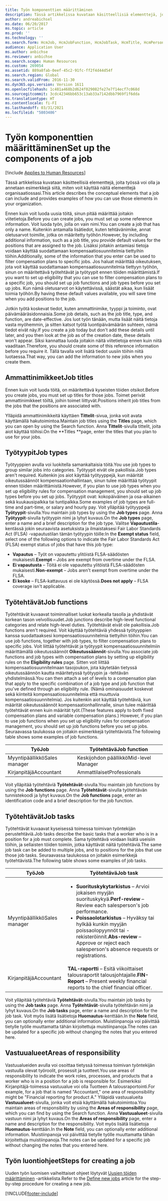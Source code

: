 ```yaml
---
title: Työn komponenttien määrittäminen
description: Tässä artikkelissa kuvataan käsitteellisiä elementtejä, joita työssä voi olla ja annetaan esimerkkejä siitä, miten voit käyttää näitä elementtejä organisaatiossasi.
author: andreabichsel
ms.date: 06/20/2017
ms.topic: article
ms.prod: ''
ms.technology: ''
ms.search.form: HcmJob, HcmJobFunction, HcmJobTask, HcmTitle, HcmPersonnelManagementWorkspace
audience: Application User
ms.author: anbichse
ms.reviewer: anbichse
ms.search.scope: Human Resources
ms.custom: 269054
ms.assetid: 889a8fab-0eef-45c2-91fc-ff2f4d44d54f
ms.search.region: Global
ms.search.validFrom: 2016-11-30
ms.dyn365.ops.version: Version 1611
ms.openlocfilehash: 1c481a468b2d624f029082fe27e7f14ecf7c068d
ms.sourcegitcommit: 3cdc42346bb653c13ab33a7142dbb7969f1f6dda
ms.translationtype: HT
ms.contentlocale: fi-FI
ms.lasthandoff: 03/31/2021
ms.locfileid: "5803486"
---
```

# <a name="set-up-the-components-of-a-job"></a><span data-ttu-id="353f1-103">Työn komponenttien määrittäminen</span><span class="sxs-lookup"><span data-stu-id="353f1-103">Set up the components of a job</span></span>

[!include [Applies to Human Resources](../includes/applies-to-hr.md)]

<span data-ttu-id="353f1-104">Tässä artikkelissa kuvataan käsitteellisiä elementtejä, joita työssä voi olla ja annetaan esimerkkejä siitä, miten voit käyttää näitä elementtejä organisaatiossasi.</span><span class="sxs-lookup"><span data-stu-id="353f1-104">This article describes the conceptual elements that a job can include and provides examples of how you can use those elements in your organization.</span></span> 

<span data-ttu-id="353f1-105">Ennen kuin voit luoda uusia töitä, sinun pitää määrittää joitakin viitetietoja.</span><span class="sxs-lookup"><span data-stu-id="353f1-105">Before you can create jobs, you must set up some reference information.</span></span> <span data-ttu-id="353f1-106">Voit luoda työn, jolla on vain nimi.</span><span class="sxs-lookup"><span data-stu-id="353f1-106">You can create a job that has only a name.</span></span> <span data-ttu-id="353f1-107">Kuitenkin antamalla lisätiedot, kuten tehtävänimike, annat oletusarvot toimille, jotka on määritetty työhön.</span><span class="sxs-lookup"><span data-stu-id="353f1-107">However, by including additional information, such as a job title, you provide default values for the positions that are assigned to the job.</span></span> <span data-ttu-id="353f1-108">Lisäksi joitakin antamiasi tietoja voidaan käyttää suodattamaan kompensaatiosuunnitelmia tiettyihin töihin.</span><span class="sxs-lookup"><span data-stu-id="353f1-108">Additionally, some of the information that you enter can be used to filter compensation plans to specific jobs.</span></span> <span data-ttu-id="353f1-109">Jos haluat määrittää oikeutuksen, jota voit käyttää suodattamaan kompensaatiosuunnitelmia tiettyyn työhön, sinun on määritettävä työtehtävät ja työtyypit ennen töiden määrittämistä.</span><span class="sxs-lookup"><span data-stu-id="353f1-109">If you want to set up eligibility that you can use to filter compensation plans to a specific job, you should set up job functions and job types before you set up jobs.</span></span> <span data-ttu-id="353f1-110">Kun nämä oletusarvot on käytettävissä, säästät aikaa, kun lisäät toimia työhön.</span><span class="sxs-lookup"><span data-stu-id="353f1-110">By having these default values available, you will save time when you add positions to the job.</span></span> 

<span data-ttu-id="353f1-111">Jotkin työtä koskevat tiedot, kuten ammattinimike, tyyppi ja toiminto, ovat päivämääräsidonnaisia.</span><span class="sxs-lookup"><span data-stu-id="353f1-111">Some job details, such as the job title, type, and function, are date-effective.</span></span> <span data-ttu-id="353f1-112">Jos luot työn tänään, mutta lisäät näitä tietoja vasta myöhemmin, ja sitten katsot työtä luontipäivämäärän suhteen, nämä tiedot eivät näy.</span><span class="sxs-lookup"><span data-stu-id="353f1-112">If you create a job today but don't add these details until later, and you then look at the job as of the creation date, these details won't appear.</span></span> <span data-ttu-id="353f1-113">Siksi kannattaa luoda joitakin näitä viitetietoja ennen kuin niitä vaaditaan.</span><span class="sxs-lookup"><span data-stu-id="353f1-113">Therefore, you should create some of this reference information before you require it.</span></span> <span data-ttu-id="353f1-114">Tällä tavalla voit lisätä tiedot uusiin töihin niitä luotaessa.</span><span class="sxs-lookup"><span data-stu-id="353f1-114">That way, you can add the information to new jobs when you create them.</span></span>

## <a name="job-titles"></a><span data-ttu-id="353f1-115">Ammattinimikkeet</span><span class="sxs-lookup"><span data-stu-id="353f1-115">Job titles</span></span>
<span data-ttu-id="353f1-116">Ennen kuin voit luoda töitä, on määritettävä kyseisten töiden otsikot.</span><span class="sxs-lookup"><span data-stu-id="353f1-116">Before you create jobs, you must set up titles for those jobs.</span></span> <span data-ttu-id="353f1-117">Toimet perivät ammattinimikkeet töiltä, joihin toimet liittyvät.</span><span class="sxs-lookup"><span data-stu-id="353f1-117">Positions inherit job titles from the jobs that the positions are associated with.</span></span> 

<span data-ttu-id="353f1-118">Ylläpidä ammattinimikkeitä käyttäen **Tittelit**-sivua, jonka voit avata käyttämällä hakutoimintoa.</span><span class="sxs-lookup"><span data-stu-id="353f1-118">Maintain job titles using the **Titles** page, which you can open by using the Search function.</span></span> <span data-ttu-id="353f1-119">Anna **Tittelit**-sivulla tittelit, joita aiot käyttää töihisi.</span><span class="sxs-lookup"><span data-stu-id="353f1-119">On the \*\*Titles \*\*page, enter the titles that you plan to use for your jobs.</span></span>

## <a name="job-types"></a><span data-ttu-id="353f1-120">Työtyypit</span><span class="sxs-lookup"><span data-stu-id="353f1-120">Job types</span></span>
<span data-ttu-id="353f1-121">Työtyyppien avulla voi luokitella samankaltaisia töitä.</span><span class="sxs-lookup"><span data-stu-id="353f1-121">You use job types to group similar jobs into categories.</span></span> <span data-ttu-id="353f1-122">Työtyypit eivät ole pakollisia.</span><span class="sxs-lookup"><span data-stu-id="353f1-122">Job types aren't required.</span></span> <span data-ttu-id="353f1-123">Kuitenkin jos aiot käyttää työtyyppejä, kun määrität oikeutussäännöt kompensaationhallintaan, sinun tulee määrittää työtyypit ennen töiden määrittämistä.</span><span class="sxs-lookup"><span data-stu-id="353f1-123">However, if you plan to use job types when you set up eligibility rules for compensation management, you should set up job types before you set up jobs.</span></span> <span data-ttu-id="353f1-124">Työtyypit ovat: kokopäiväinen ja osa-aikainen sekä kuukausipalkka tai tuntipalkka.</span><span class="sxs-lookup"><span data-stu-id="353f1-124">Some examples of job types are full-time and part-time, or salary and hourly pay.</span></span> <span data-ttu-id="353f1-125">Voit ylläpitää työtyyppejä **Työtyypit**-sivulla.</span><span class="sxs-lookup"><span data-stu-id="353f1-125">You maintain job types by using the **Job types** page.</span></span> <span data-ttu-id="353f1-126">Anna **Työtyypit**-sivulla työtyypin nimi ja lyhyt kuvaus.</span><span class="sxs-lookup"><span data-stu-id="353f1-126">On the **Job types** page, enter a name and a brief description for the job type.</span></span> <span data-ttu-id="353f1-127">Valitse **Vapautustila**-kentässä jokin seuraavista asetuksista ja ilmaistaksesi Fair Labor Standards Act (FLSA) -vapautustilan tämän työtyypin töille:</span><span class="sxs-lookup"><span data-stu-id="353f1-127">In the **Exempt status** field, select one of the following options to indicate the Fair Labor Standards Act (FLSA) exempt status of jobs that have this job type:</span></span>

-   <span data-ttu-id="353f1-128">**Vapautus** – Työt on vapautettu ylitöistä FLSA-säädösten mukaisesti.</span><span class="sxs-lookup"><span data-stu-id="353f1-128">**Exempt** – Jobs are exempt from overtime under the FLSA.</span></span>
-   <span data-ttu-id="353f1-129">**Ei vapautusta** – Töitä ei ole vapautettu ylitöistä FLSA-säädösten mukaisesti.</span><span class="sxs-lookup"><span data-stu-id="353f1-129">**Non-exempt** – Jobs aren't exempt from overtime under the FLSA.</span></span>
-   <span data-ttu-id="353f1-130">**Ei koske** – FLSA-kattavuus ei ole käytössä.</span><span class="sxs-lookup"><span data-stu-id="353f1-130">**Does not apply** – FLSA coverage isn't applicable.</span></span>

## <a name="job-functions"></a><span data-ttu-id="353f1-131">Työtehtävät</span><span class="sxs-lookup"><span data-stu-id="353f1-131">Job functions</span></span>
<span data-ttu-id="353f1-132">Työtehtävät kuvaavat toiminnalliset luokat korkealla tasolla ja yhdistävät korkean tason velvollisuudet.</span><span class="sxs-lookup"><span data-stu-id="353f1-132">Job junctions describe high-level functional categories and relate high-level duties.</span></span> <span data-ttu-id="353f1-133">Työtehtävät eivät ole pakollisia.</span><span class="sxs-lookup"><span data-stu-id="353f1-133">Job functions aren't required.</span></span> <span data-ttu-id="353f1-134">Voit käyttää työtehtäviä yhdessä työtyyppien kanssa suodattaaksesi kompensaatiosuunnitelmia tiettyihin töihin.</span><span class="sxs-lookup"><span data-stu-id="353f1-134">You can use job functions, together with job types, to filter compensation plans to specific jobs.</span></span> <span data-ttu-id="353f1-135">Voit liittää työtehtävät ja työtyypit kompensaatiosuunnitelmiin määrittämällä oikeutussäännöt **Oikeutussäännöt**-sivulla.</span><span class="sxs-lookup"><span data-stu-id="353f1-135">You associate job functions and job types with compensation plans by setting up eligibility rules on the **Eligibility rules** page.</span></span> <span data-ttu-id="353f1-136">Sitten voit liittää kompensaatiosuunnitelmaan tasojoukon, jota käytetään tietyssä oikeutussäännön kautta määritetyssä työtyypin ja -tehtävän yhdistelmässä.</span><span class="sxs-lookup"><span data-stu-id="353f1-136">You can then attach a set of levels to a compensation plan that apply to the specific combination of a job type and job function that you've defined through an eligibility rule.</span></span> <span data-ttu-id="353f1-137">(Nämä ominaisuudet koskevat sekä kiinteitä kompensaatiosuunnitelmia että muuttuvia kompensaatiosuunnitelmia). Jos kuitenkin aiot käyttää työtehtäviä, kun määrität oikeutussäännöt kompensaationhallinnalle, sinun tulee määrittää työtehtävät ennen kuin määrität työt.</span><span class="sxs-lookup"><span data-stu-id="353f1-137">(These features apply to both fixed compensation plans and variable compensation plans.) However, if you plan to use job functions when you set up eligibility rules for compensation management, you should set up job functions before you set up jobs.</span></span> <span data-ttu-id="353f1-138">Seuraavassa taulukossa on joitakin esimerkkejä työtehtävistä.</span><span class="sxs-lookup"><span data-stu-id="353f1-138">The following table shows some examples of job functions.</span></span>

| <span data-ttu-id="353f1-139">Työ</span><span class="sxs-lookup"><span data-stu-id="353f1-139">Job</span></span>           | <span data-ttu-id="353f1-140">Työtehtävä</span><span class="sxs-lookup"><span data-stu-id="353f1-140">Job function</span></span>         |
|---------------|----------------------|
| <span data-ttu-id="353f1-141">Myyntipäällikkö</span><span class="sxs-lookup"><span data-stu-id="353f1-141">Sales manager</span></span> | <span data-ttu-id="353f1-142">Keskijohdon päällikkö</span><span class="sxs-lookup"><span data-stu-id="353f1-142">Mid-level Manager</span></span>    |
| <span data-ttu-id="353f1-143">Kirjanpitäjä</span><span class="sxs-lookup"><span data-stu-id="353f1-143">Accountant</span></span>    | <span data-ttu-id="353f1-144">Ammattilaiset</span><span class="sxs-lookup"><span data-stu-id="353f1-144">Professionals</span></span>        |

<span data-ttu-id="353f1-145">Voit ylläpitää työtehtäviä **Työtehtävät**-sivulla.</span><span class="sxs-lookup"><span data-stu-id="353f1-145">You maintain job functions by using the **Job functions** page.</span></span> <span data-ttu-id="353f1-146">Anna **Työtehtävät**-sivulla työtehtävän tunnistekoodi ja lyhyt kuvaus.</span><span class="sxs-lookup"><span data-stu-id="353f1-146">On the **Job functions** page, enter an identification code and a brief description for the job function.</span></span>

## <a name="job-tasks"></a><span data-ttu-id="353f1-147">Työtehtävät</span><span class="sxs-lookup"><span data-stu-id="353f1-147">Job tasks</span></span>
<span data-ttu-id="353f1-148">Työtehtävät kuvaavat kyseisessä toimessa toimivan työntekijän perustehtäviä.</span><span class="sxs-lookup"><span data-stu-id="353f1-148">Job tasks describe the basic tasks that a worker who is in a position for a job must complete.</span></span> <span data-ttu-id="353f1-149">Sama työtehtävä voidaan lisätä useisiin töihin, ja sellaisten töiden toimiin, jotka käyttävät näitä työtehtäviä.</span><span class="sxs-lookup"><span data-stu-id="353f1-149">The same job task can be added to multiple jobs, and to positions for the jobs that use those job tasks.</span></span> <span data-ttu-id="353f1-150">Seuraavassa taulukossa on joitakin esimerkkejä työtehtävistä.</span><span class="sxs-lookup"><span data-stu-id="353f1-150">The following table shows some examples of job tasks.</span></span>

<table>
<thead>
<tr class="header">
<th><span data-ttu-id="353f1-151">Työ</span><span class="sxs-lookup"><span data-stu-id="353f1-151">Job</span></span></th>
<th><span data-ttu-id="353f1-152">Työtehtävä</span><span class="sxs-lookup"><span data-stu-id="353f1-152">Job task</span></span></th>
</tr>
</thead>
<tbody>
<tr class="odd">
<td><span data-ttu-id="353f1-153">Myyntipäällikkö</span><span class="sxs-lookup"><span data-stu-id="353f1-153">Sales manager</span></span></td>
<td><ul>
<li><span data-ttu-id="353f1-154"><strong>Suorituskykytarkistus</strong> – Arvioi jokaisen myyjän suorituskykyä.</span><span class="sxs-lookup"><span data-stu-id="353f1-154"><strong>Perf-review</strong> – Review each salesperson&#39;s job performance.</span></span></li>
<li><span data-ttu-id="353f1-155"><strong>Poissaolotarkistus</strong> – Hyväksy tai hylkää kunkin myyjän poissaolopyynnöt tai -rekisteröinnit.</span><span class="sxs-lookup"><span data-stu-id="353f1-155"><strong>Abs-review</strong> – Approve or reject each salesperson&#39;s absence requests or registrations.</span></span></li>
</ul></td>
</tr>
<tr class="even">
<td><span data-ttu-id="353f1-156">Kirjanpitäjä</span><span class="sxs-lookup"><span data-stu-id="353f1-156">Accountant</span></span></td>
<td><span data-ttu-id="353f1-157"><strong>TAL-raportti</strong> – Esitä viikoittaiset talousraportit talousjohtajalle.</span><span class="sxs-lookup"><span data-stu-id="353f1-157"><strong>FIN-Report</strong> – Present weekly financial reports to the chief financial officer.</span></span></td>
</tr>
</tbody>
</table>

<span data-ttu-id="353f1-158">Voit ylläpitää työtehtäviä **Työtehtävät**-sivulla.</span><span class="sxs-lookup"><span data-stu-id="353f1-158">You maintain job tasks by using the **Job tasks** page.</span></span> <span data-ttu-id="353f1-159">Anna **Työtehtävät**-sivulla työtehtävän nimi ja lyhyt kuvaus.</span><span class="sxs-lookup"><span data-stu-id="353f1-159">On the **Job tasks** page, enter a name and description for the job task.</span></span> <span data-ttu-id="353f1-160">Voit myös lisätä lisätietoja **Huomautus**-kenttään.</span><span class="sxs-lookup"><span data-stu-id="353f1-160">In the **Note** field, you can optionally enter additional information.</span></span> <span data-ttu-id="353f1-161">Muistiinpanoja voi päivittää tietylle työlle muuttamatta tähän kirjoitettuja muistiinpanoja.</span><span class="sxs-lookup"><span data-stu-id="353f1-161">The notes can be updated for a specific job without changing the notes that you entered here.</span></span>

## <a name="areas-of-responsibility"></a><span data-ttu-id="353f1-162">Vastuualueet</span><span class="sxs-lookup"><span data-stu-id="353f1-162">Areas of responsibility</span></span>
<span data-ttu-id="353f1-163">Vastuualueiden avulla voi osoittaa tietyssä toimessa toimivan työntekijän vastuulla olevat työroolit, prosessit ja tuotteet.</span><span class="sxs-lookup"><span data-stu-id="353f1-163">You use areas of responsibility to indicate the work roles, processes, and products that a worker who is in a position for a job is responsible for.</span></span> <span data-ttu-id="353f1-164">Esimerkiksi Kirjanpitäjä-toimessa vastuualue voi olla Tuotteen A talousraportointi.</span><span class="sxs-lookup"><span data-stu-id="353f1-164">For example, for a job that is named "Accountant," one area of responsibility might be "Financial reporting for product A."</span></span> <span data-ttu-id="353f1-165">Ylläpidä vastuualueita **Vastuualueet**-sivulla, jonka voit etsiä käyttämällä hakutoimintoa.</span><span class="sxs-lookup"><span data-stu-id="353f1-165">You maintain areas of responsibility by using the **Areas of responsibility** page, which you can find by using the Search function.</span></span> <span data-ttu-id="353f1-166">Anna **Vastuualueet**-sivulla vastuun nimi ja lyhyt kuvaus.</span><span class="sxs-lookup"><span data-stu-id="353f1-166">On the **Areas of responsibility** page, enter a name and description for the responsibility.</span></span> <span data-ttu-id="353f1-167">Voit myös lisätä lisätietoja **Huomautus**-kenttään.</span><span class="sxs-lookup"><span data-stu-id="353f1-167">In the **Note** field, you can optionally enter additional information.</span></span> <span data-ttu-id="353f1-168">Muistiinpanoja voi päivittää tietylle työlle muuttamatta tähän kirjoitettuja muistiinpanoja.</span><span class="sxs-lookup"><span data-stu-id="353f1-168">The notes can be updated for a specific job without changing the notes that you entered here.</span></span>

## <a name="steps-for-creating-a-job"></a><span data-ttu-id="353f1-169">Työn luontiohjeet</span><span class="sxs-lookup"><span data-stu-id="353f1-169">Steps for creating a job</span></span>
<span data-ttu-id="353f1-170">Uuden työn luomisen vaiheittaiset ohjeet löytyvät [Uusien töiden määrittäminen](../fin-and-ops/hr/tasks/define-new-jobs.md) -artikkelista.</span><span class="sxs-lookup"><span data-stu-id="353f1-170">Refer to the [Define new jobs](../fin-and-ops/hr/tasks/define-new-jobs.md) article for the step-by-step procedure for creating a new job.</span></span> 


[!INCLUDE[footer-include](../includes/footer-banner.md)]